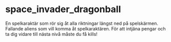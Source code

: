 # space_invader_dragonball
En spelkaraktär som rör sig åt alla riktningar längst ned på spelskärmen. 
Fallande aliens som vill komma åt spelkaraktären. 
För att intjäna pengar och ta dig vidare till nästa nivå måste du få kills!


